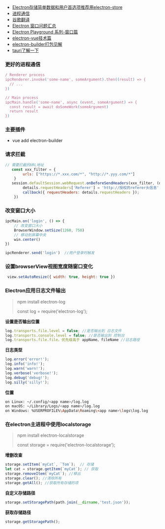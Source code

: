 - [Electron存储简单数据和用户首选项推荐用electron-store](https://www.cnblogs.com/xusx2014/p/11967789.html)
- [进程通信](https://www.jianshu.com/p/7f1002c281e2)
- [谷歌翻译](https://www.jianshu.com/p/91c8215c66d8)
- [Electron 窗口问题汇总](https://www.cnblogs.com/xiaoheibanfe/p/14142536.html)
- [Electron Playground 系列-窗口篇](https://www.cnblogs.com/xiaoheibanfe/p/14137242.html)
- [electron-vue技术篇](https://segmentfault.com/a/1190000024545454)
- [electron-builder打包见解](https://segmentfault.com/a/1190000016695922)
- [tauri了解一下](https://tauri.studio/en/)









### 更好的进程通信

```js
/ Renderer process
ipcRenderer.invoke('some-name', someArgument).then((result) => {
  // ...
})

// Main process
ipcMain.handle('some-name', async (event, someArgument) => {
  const result = await doSomeWork(someArgument)
  return result
})
```

### 主要插件

-  vue add electron-builder

### 请求拦截

```js
// 需要拦截的URL地址 
   const xxx_filter = {
        urls: ["https://*.xxx.com/*", "http://*.yyy.com/*"]
    }    
   session.defaultSession.webRequest.onBeforeSendHeaders(xxx_filter, (details, callback) => {
        details.requestHeaders['Referer'] = 'http://授权的referer头信息'
        callback({ requestHeaders: details.requestHeaders });
    })
```

### 改变窗口大小

```js
ipcMain.on('login', () => {
    // 改变窗口大小
    BrowserWindow.setSize(1260, 750)
    // 移动到屏幕中央
    win.center()
})

ipcRenderer.send('login')  //用户登录时触发
```

### 设置browserView视图宽度随窗口变化

```js
 view.setAutoResize({ width: true, height: true })
```



### Electron应用日志文件输出

> npm install electron-log
>
> const log = require('electron-log');

**设置是否输出位置**

```js
log.transports.file.level = false; //是否输出到 日志文件
log.transports.console.level = false; //是否输出到 控制台
log.transports.file.file，优先级高于 appName、fileName //日志路径
```

**日志类型**

```js
log.error('error!');
log.info('info!');
log.warn('warn!');
log.verbose('verbose!');
log.debug('debug!');
log.silly('silly!');
```

**位置**

```bash
on Linux: ~/.config/<app name>/log.log
on macOS: ~/Library/Logs/<app name>/log.log
on Windows: %USERPROFILE%\AppData\Roaming\<app name>\logs\log.log
```

### 在electron主进程中使用localstorage

> npm install electron-localstorage
>
> const storage = require('electron-localstorage');

**增删改查**

```js
storage.setItem(`myCat`, `Tom`);  // 存储
let cat = storage.getItem(`myCat`); // 获取
storage.removeItem(`myCat`); //移出
storage.clear(); //清除所有
storage.getAll(); //获取所有存储的项
```

**自定义存储路径**

```js
storage.setStoragePath(path.join(__dirname,'test.json'));
```

**获取存储路径**

```js
storage.getStoragePath();
```

